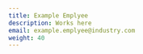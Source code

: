 ```yaml
---
title: Example Emplyee
description: Works here
email: example.emplyee@industry.com
weight: 40
---
```

